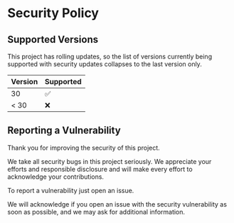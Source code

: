 # Security Policy

## Supported Versions

This project has rolling updates, so the list of versions currently
being supported with security updates collapses to the last version only.

| Version | Supported          |
| ------- | ------------------ |
| 30      | :white_check_mark: |
| < 30    | :x:                |

## Reporting a Vulnerability

Thank you for improving the security of this project.

We take all security bugs in this project seriously.
We appreciate your efforts and responsible disclosure and will make every
effort to acknowledge your contributions.

To report a vulnerability just open an issue.

We will acknowledge if you open an issue with the security vulnerability
as soon as possible, and we may ask for additional information.
